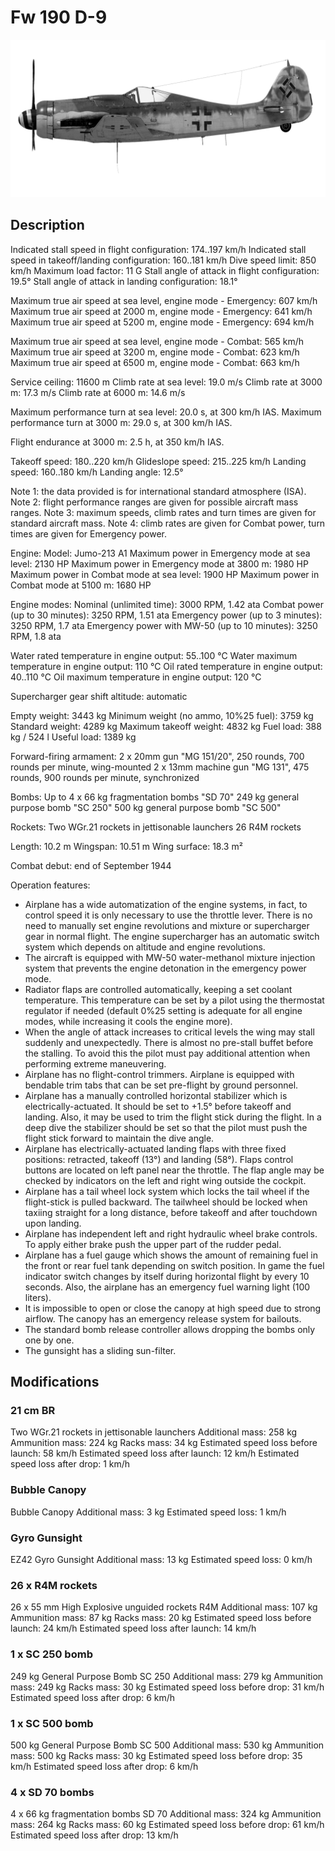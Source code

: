 # Fw 190 D-9

![fw190d9](../images/fw190d9.png)

## Description

Indicated stall speed in flight configuration: 174..197 km/h
Indicated stall speed in takeoff/landing configuration: 160..181 km/h
Dive speed limit: 850 km/h
Maximum load factor: 11 G
Stall angle of attack in flight configuration: 19.5°
Stall angle of attack in landing configuration: 18.1°

Maximum true air speed at sea level, engine mode - Emergency: 607 km/h
Maximum true air speed at 2000 m, engine mode - Emergency: 641 km/h
Maximum true air speed at 5200 m, engine mode - Emergency: 694 km/h

Maximum true air speed at sea level, engine mode - Combat: 565 km/h
Maximum true air speed at 3200 m, engine mode - Combat: 623 km/h
Maximum true air speed at 6500 m, engine mode - Combat: 663 km/h

Service ceiling: 11600 m
Climb rate at sea level: 19.0 m/s
Climb rate at 3000 m: 17.3 m/s
Climb rate at 6000 m: 14.6 m/s

Maximum performance turn at sea level: 20.0 s, at 300 km/h IAS.
Maximum performance turn at 3000 m: 29.0 s, at 300 km/h IAS.

Flight endurance at 3000 m: 2.5 h, at 350 km/h IAS.

Takeoff speed: 180..220 km/h
Glideslope speed: 215..225 km/h
Landing speed: 160..180 km/h
Landing angle: 12.5°

Note 1: the data provided is for international standard atmosphere (ISA).
Note 2: flight performance ranges are given for possible aircraft mass ranges.
Note 3: maximum speeds, climb rates and turn times are given for standard aircraft mass.
Note 4: climb rates are given for Combat power, turn times are given for Emergency power.

Engine:
Model: Jumo-213 A1
Maximum power in Emergency mode at sea level: 2130 HP
Maximum power in Emergency mode at 3800 m: 1980 HP
Maximum power in Combat mode at sea level: 1900 HP
Maximum power in Combat mode at 5100 m: 1680 HP

Engine modes:
Nominal (unlimited time): 3000 RPM, 1.42 ata
Combat power (up to 30 minutes): 3250 RPM, 1.51 ata
Emergency power (up to 3 minutes): 3250 RPM, 1.7 ata
Emergency power with MW-50 (up to 10 minutes): 3250 RPM, 1.8 ata

Water rated temperature in engine output: 55..100 °C
Water maximum temperature in engine output: 110 °C
Oil rated temperature in engine output: 40..110 °C
Oil maximum temperature in engine output: 120 °C

Supercharger gear shift altitude: automatic

Empty weight: 3443 kg
Minimum weight (no ammo, 10%25 fuel): 3759 kg
Standard weight: 4289 kg
Maximum takeoff weight: 4832 kg
Fuel load: 388 kg / 524 l
Useful load: 1389 kg

Forward-firing armament:
2 x 20mm gun "MG 151/20", 250 rounds, 700 rounds per minute, wing-mounted
2 x 13mm machine gun "MG 131", 475 rounds, 900 rounds per minute, synchronized

Bombs:
Up to 4 x 66 kg fragmentation bombs "SD 70"
249 kg general purpose bomb "SC 250"
500 kg general purpose bomb "SC 500"

Rockets:
Two WGr.21 rockets in jettisonable launchers
26 R4M rockets

Length: 10.2 m
Wingspan: 10.51 m
Wing surface: 18.3 m²

Combat debut: end of September 1944

Operation features:
- Airplane has a wide automatization of the engine systems, in fact, to control speed it is only necessary to use the throttle lever. There is no need to manually set engine revolutions and mixture or supercharger gear in normal flight. The engine supercharger has an automatic switch system which depends on altitude and engine revolutions.
- The aircraft is equipped with MW-50 water-methanol mixture injection system that prevents the engine detonation in the emergency power mode.
- Radiator flaps are controlled automatically, keeping a set coolant temperature. This temperature can be set by a pilot using the thermostat regulator if needed (default 0%25 setting is adequate for all engine modes, while increasing it cools the engine more).
- When the angle of attack increases to critical levels the wing may stall suddenly and unexpectedly. There is almost no pre-stall buffet before the stalling. To avoid this the pilot must pay additional attention when performing extreme maneuvering.
- Airplane has no flight-control trimmers. Airplane is equipped with bendable trim tabs that can be set pre-flight by ground personnel.
- Airplane has a manually controlled horizontal stabilizer which is electrically-actuated. It should be set to +1.5° before takeoff and landing. Also, it may be used to trim the flight stick during the flight. In a deep dive the stabilizer should be set so that the pilot must push the flight stick forward to maintain the dive angle.
- Airplane has electrically-actuated landing flaps with three fixed positions: retracted, takeoff (13°) and landing (58°). Flaps control buttons are located on left panel near the throttle. The flap angle may be checked by indicators on the left and right wing outside the cockpit.
- Airplane has a tail wheel lock system which locks the tail wheel if the flight-stick is pulled backward. The tailwheel should be locked when taxiing straight for a long distance, before takeoff and after touchdown upon landing.
- Airplane has independent left and right hydraulic wheel brake controls. To apply either brake push the upper part of the rudder pedal.
- Airplane has a fuel gauge which shows the amount of remaining fuel in the front or rear fuel tank depending on switch position. In game the fuel indicator switch changes by itself during horizontal flight by every 10 seconds. Also, the airplane has an emergency fuel warning light (100 liters).
- It is impossible to open or close the canopy at high speed due to strong airflow. The canopy has an emergency release system for bailouts.
- The standard bomb release controller allows dropping the bombs only one by one.
- The gunsight has a sliding sun-filter.

## Modifications


### 21 cm BR

Two WGr.21 rockets in jettisonable launchers
Additional mass: 258 kg
Ammunition mass: 224 kg
Racks mass: 34 kg
Estimated speed loss before launch: 58 km/h
Estimated speed loss after launch: 12 km/h
Estimated speed loss after drop: 1 km/h


### Bubble Canopy

Bubble Canopy
Additional mass: 3 kg
Estimated speed loss: 1 km/h

### Gyro Gunsight

EZ42 Gyro Gunsight
Additional mass: 13 kg
Estimated speed loss: 0 km/h﻿

### 26 x R4M rockets

26 x 55 mm High Explosive unguided rockets R4M
Additional mass: 107 kg
Ammunition mass: 87 kg
Racks mass: 20 kg
Estimated speed loss before launch: 24 km/h
Estimated speed loss after launch: 14 km/h

### 1 x SC 250 bomb

249 kg General Purpose Bomb SC 250
Additional mass: 279 kg
Ammunition mass: 249 kg
Racks mass: 30 kg
Estimated speed loss before drop: 31 km/h
Estimated speed loss after drop: 6 km/h


### 1 x SC 500 bomb

500 kg General Purpose Bomb SC 500
Additional mass: 530 kg
Ammunition mass: 500 kg
Racks mass: 30 kg
Estimated speed loss before drop: 35 km/h
Estimated speed loss after drop: 6 km/h

### 4 x SD 70 bombs

4 x 66 kg fragmentation bombs SD 70
Additional mass: 324 kg
Ammunition mass: 264 kg
Racks mass: 60 kg
Estimated speed loss before drop: 61 km/h
Estimated speed loss after drop: 13 km/h